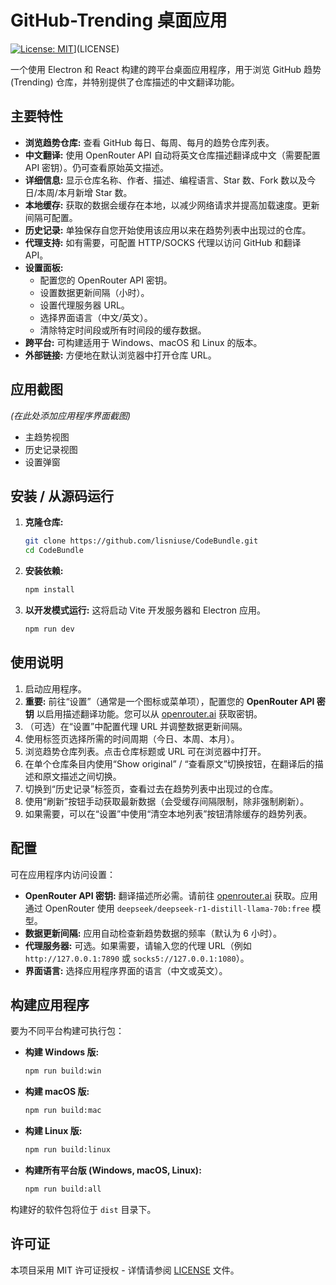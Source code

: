 # GitHub-Trending 桌面应用

[![License: MIT](https://img.shields.io/badge/License-MIT-yellow.svg)](https://opensource.org/licenses/MIT)](LICENSE)

一个使用 Electron 和 React 构建的跨平台桌面应用程序，用于浏览 GitHub 趋势 (Trending) 仓库，并特别提供了仓库描述的中文翻译功能。

## 主要特性

*   **浏览趋势仓库:** 查看 GitHub 每日、每周、每月的趋势仓库列表。
*   **中文翻译:** 使用 OpenRouter API 自动将英文仓库描述翻译成中文（需要配置 API 密钥）。仍可查看原始英文描述。
*   **详细信息:** 显示仓库名称、作者、描述、编程语言、Star 数、Fork 数以及今日/本周/本月新增 Star 数。
*   **本地缓存:** 获取的数据会缓存在本地，以减少网络请求并提高加载速度。更新间隔可配置。
*   **历史记录:** 单独保存自您开始使用该应用以来在趋势列表中出现过的仓库。
*   **代理支持:** 如有需要，可配置 HTTP/SOCKS 代理以访问 GitHub 和翻译 API。
*   **设置面板:**
    *   配置您的 OpenRouter API 密钥。
    *   设置数据更新间隔（小时）。
    *   设置代理服务器 URL。
    *   选择界面语言（中文/英文）。
    *   清除特定时间段或所有时间段的缓存数据。
*   **跨平台:** 可构建适用于 Windows、macOS 和 Linux 的版本。
*   **外部链接:** 方便地在默认浏览器中打开仓库 URL。

## 应用截图

*(在此处添加应用程序界面截图)*

*   主趋势视图
*   历史记录视图
*   设置弹窗

## 安装 / 从源码运行

1.  **克隆仓库:**
    ```bash
    git clone https://github.com/lisniuse/CodeBundle.git
    cd CodeBundle
    ```
2.  **安装依赖:**
    ```bash
    npm install
    ```
3.  **以开发模式运行:**
    这将启动 Vite 开发服务器和 Electron 应用。
    ```bash
    npm run dev
    ```

## 使用说明

1.  启动应用程序。
2.  **重要:** 前往“设置”（通常是一个图标或菜单项），配置您的 **OpenRouter API 密钥** 以启用描述翻译功能。您可以从 [openrouter.ai](https://openrouter.ai/) 获取密钥。
3.  （可选）在“设置”中配置代理 URL 并调整数据更新间隔。
4.  使用标签页选择所需的时间周期（今日、本周、本月）。
5.  浏览趋势仓库列表。点击仓库标题或 URL 可在浏览器中打开。
6.  在单个仓库条目内使用“Show original” / “查看原文”切换按钮，在翻译后的描述和原文描述之间切换。
7.  切换到“历史记录”标签页，查看过去在趋势列表中出现过的仓库。
8.  使用“刷新”按钮手动获取最新数据（会受缓存间隔限制，除非强制刷新）。
9.  如果需要，可以在“设置”中使用“清空本地列表”按钮清除缓存的趋势列表。

## 配置

可在应用程序内访问设置：

*   **OpenRouter API 密钥:** 翻译描述所必需。请前往 [openrouter.ai](https://openrouter.ai/) 获取。应用通过 OpenRouter 使用 `deepseek/deepseek-r1-distill-llama-70b:free` 模型。
*   **数据更新间隔:** 应用自动检查新趋势数据的频率（默认为 6 小时）。
*   **代理服务器:** 可选。如果需要，请输入您的代理 URL（例如 `http://127.0.0.1:7890` 或 `socks5://127.0.0.1:1080`）。
*   **界面语言:** 选择应用程序界面的语言（中文或英文）。

## 构建应用程序

要为不同平台构建可执行包：

*   **构建 Windows 版:**
    ```bash
    npm run build:win
    ```
*   **构建 macOS 版:**
    ```bash
    npm run build:mac
    ```
*   **构建 Linux 版:**
    ```bash
    npm run build:linux
    ```
*   **构建所有平台版 (Windows, macOS, Linux):**
    ```bash
    npm run build:all
    ```

构建好的软件包将位于 `dist` 目录下。

## 许可证

本项目采用 MIT 许可证授权 - 详情请参阅 [LICENSE](LICENSE) 文件。